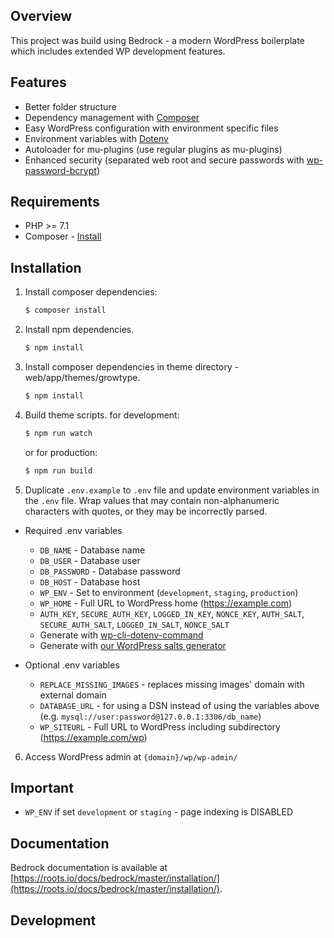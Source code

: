 ## Overview

This project was build using Bedrock - a modern WordPress boilerplate which includes extended WP development features.

## Features

- Better folder structure
- Dependency management with [Composer](https://getcomposer.org)
- Easy WordPress configuration with environment specific files
- Environment variables with [Dotenv](https://github.com/vlucas/phpdotenv)
- Autoloader for mu-plugins (use regular plugins as mu-plugins)
- Enhanced security (separated web root and secure passwords with [wp-password-bcrypt](https://github.com/roots/wp-password-bcrypt))

## Requirements

- PHP >= 7.1
- Composer - [Install](https://getcomposer.org/doc/00-intro.md#installation-linux-unix-osx)

## Installation

1. Install composer dependencies:
   ```sh
   $ composer install
   ```
2. Install npm dependencies.
   ```sh
   $ npm install
   ```
3. Install composer dependencies in theme directory - web/app/themes/growtype.
   ```sh
   $ npm install
   ```
4. Build theme scripts.
   for development:
   ```sh
   $ npm run watch
   ```
   or for production:
   ```sh
   $ npm run build
   ```
5. Duplicate `.env.example` to `.env` file and update environment variables in the `.env` file. Wrap values that may contain non-alphanumeric characters with quotes, or they may be incorrectly parsed.

- Required .env variables
  - `DB_NAME` - Database name
  - `DB_USER` - Database user
  - `DB_PASSWORD` - Database password
  - `DB_HOST` - Database host
  - `WP_ENV` - Set to environment (`development`, `staging`, `production`)
  - `WP_HOME` - Full URL to WordPress home (https://example.com)
  - `AUTH_KEY`, `SECURE_AUTH_KEY`, `LOGGED_IN_KEY`, `NONCE_KEY`, `AUTH_SALT`, `SECURE_AUTH_SALT`, `LOGGED_IN_SALT`, `NONCE_SALT`
  - Generate with [wp-cli-dotenv-command](https://github.com/aaemnnosttv/wp-cli-dotenv-command)
  - Generate with [our WordPress salts generator](https://roots.io/salts.html)

- Optional .env variables
  - `REPLACE_MISSING_IMAGES` - replaces missing images' domain with external domain
  - `DATABASE_URL` - for using a DSN instead of using the variables above (e.g. `mysql://user:password@127.0.0.1:3306/db_name`)
  - `WP_SITEURL` - Full URL to WordPress including subdirectory (https://example.com/wp)

6. Access WordPress admin at `{domain}/wp/wp-admin/`

## Important

- `WP_ENV` if set `development` or `staging` - page indexing is DISABLED

## Documentation

Bedrock documentation is available at [https://roots.io/docs/bedrock/master/installation/](https://roots.io/docs/bedrock/master/installation/).

## Development


